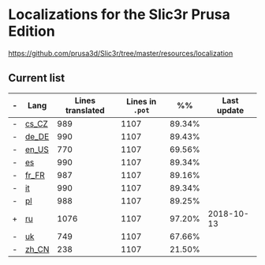 # Localizations for the Slic3r Prusa Edition
https://github.com/prusa3d/Slic3r/tree/master/resources/localization

## Current list

| - | Lang  |  Lines translated | Lines in `.pot` | %% | Last update |
| - | ----- | ---- | ---- | ------ | ------ |
| - | [cs_CZ](localization/cs_CZ/Slic3rPE_cs.po) 	|  989 | 1107 | 89.34% | |
| - | [de_DE](localization/de_DE/Slic3rPE_de.po) 	|  990 | 1107 | 89.43% | |
| - | [en_US](localization/en_US/Slic3rPE_en.po) 	|  770 | 1107 | 69.56% | |
| - | [es](localization/es/Slic3rPE_es.po) 		|  990 | 1107 | 89.34% | |
| - | [fr_FR](localization/fr_FR/Slic3rPE_fr.po) 	|  987 | 1107 | 89.16% | |
| - | [it](localization/it/Slic3rPE_it.po) 		|  990 | 1107 | 89.34% | |
| - | [pl](localization/pl/Slic3rPE_pl.po) 		|  988 | 1107 | 89.25% | |
| + | [ru](localization/ru/Slic3rPE_ru.po) 	| 1076 | 1107 | 97.20% | 2018-10-13 |
| - | [uk](localization/uk/Slic3rPE_uk.po) 		|  749 | 1107 | 67.66% | |
| - | [zh_CN](localization/zh_CN/Slic3rPE_zh.po) 	|  238 | 1107 | 21.50% | |
